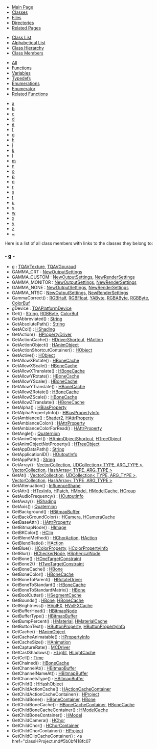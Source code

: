 <div class="tabs">

- [Main Page](index.md)
- <span id="current">[Classes](annotated.md)</span>
- [Files](files.md)
- [Directories](dirs.md)
- [Related Pages](pages.md)

</div>

<div class="tabs">

- [Class List](annotated.md)
- [Alphabetical List](classes.md)
- [Class Hierarchy](hierarchy.md)
- <span id="current">[Class Members](functions.md)</span>

</div>

<div class="tabs">

- <span id="current">[All](functions.md)</span>
- [Functions](functions_func.md)
- [Variables](functions_vars.md)
- [Typedefs](functions_type.md)
- [Enumerations](functions_enum.md)
- [Enumerator](functions_eval.md)
- [Related Functions](functions_rela.md)

</div>

<div class="tabs">

- [a](functions.md#index_a)
- [b](functions_0x62.md#index_b)
- [c](functions_0x63.md#index_c)
- [d](functions_0x64.md#index_d)
- [e](functions_0x65.md#index_e)
- [f](functions_0x66.md#index_f)
- <span id="current">[g](functions_0x67.md#index_g)</span>
- [h](functions_0x68.md#index_h)
- [i](functions_0x69.md#index_i)
- [k](functions_0x6b.md#index_k)
- [l](functions_0x6c.md#index_l)
- [m](functions_0x6d.md#index_m)
- [n](functions_0x6e.md#index_n)
- [o](functions_0x6f.md#index_o)
- [p](functions_0x70.md#index_p)
- [q](functions_0x71.md#index_q)
- [r](functions_0x72.md#index_r)
- [s](functions_0x73.md#index_s)
- [t](functions_0x74.md#index_t)
- [u](functions_0x75.md#index_u)
- [v](functions_0x76.md#index_v)
- [w](functions_0x77.md#index_w)
- [x](functions_0x78.md#index_x)
- [y](functions_0x79.md#index_y)
- [z](functions_0x7a.md#index_z)
- [~](functions_0x7e.md#index_~)

</div>

Here is a list of all class members with links to the classes they belong to:

### <span id="index_g" class="anchor">- g -</span>

- g : <a href="structTQAVTexture.md#b2f5ff47436671b6e533d8dc3614845d" class="el">TQAVTexture</a>, <a href="structTQAVGouraud.md#b2f5ff47436671b6e533d8dc3614845d" class="el">TQAVGouraud</a>
- GAMMA_CRT : <a href="classNewOutputSettings.md#4f00241ecd5092c2fc11b08da27303be6c132f6106d138602d172453fab5ea79" class="el">NewOutputSettings</a>
- GAMMA_CUSTOM : <a href="classNewOutputSettings.md#4f00241ecd5092c2fc11b08da27303be1efa0d931e29c0486013f47166169998" class="el">NewOutputSettings</a>, <a href="classNewRenderSettings.md#bdf416144f79b0adea50b8078e2b2c7f1efa0d931e29c0486013f47166169998" class="el">NewRenderSettings</a>
- GAMMA_MONITOR : <a href="classNewOutputSettings.md#4f00241ecd5092c2fc11b08da27303be0d19b9dfc20b6d2fd69ad182ac0a0622" class="el">NewOutputSettings</a>, <a href="classNewRenderSettings.md#bdf416144f79b0adea50b8078e2b2c7f0d19b9dfc20b6d2fd69ad182ac0a0622" class="el">NewRenderSettings</a>
- GAMMA_NONE : <a href="classNewOutputSettings.md#4f00241ecd5092c2fc11b08da27303bee5c51e31b141e3dbf241b3283b7ff7e4" class="el">NewOutputSettings</a>, <a href="classNewRenderSettings.md#bdf416144f79b0adea50b8078e2b2c7fe5c51e31b141e3dbf241b3283b7ff7e4" class="el">NewRenderSettings</a>
- GAMMA_NTSC : <a href="classNewOutputSettings.md#4f00241ecd5092c2fc11b08da27303be5b3a431f4a4ddbeb31d3572695f03a63" class="el">NewOutputSettings</a>, <a href="classNewRenderSettings.md#bdf416144f79b0adea50b8078e2b2c7f5b3a431f4a4ddbeb31d3572695f03a63" class="el">NewRenderSettings</a>
- GammaCorrect() : <a href="classRGBHalf.md#a021873f9867b21b3e6ea9b95e32cba8" class="el">RGBHalf</a>, <a href="classRGBFloat.md#8b767d395f89b1f7dc5b2cfb486f4f11" class="el">RGBFloat</a>, <a href="classYAByte.md#a021873f9867b21b3e6ea9b95e32cba8" class="el">YAByte</a>, <a href="classRGBAByte.md#a021873f9867b21b3e6ea9b95e32cba8" class="el">RGBAByte</a>, <a href="classRGBByte.md#a021873f9867b21b3e6ea9b95e32cba8" class="el">RGBByte</a>, <a href="classColorBuf.md#a021873f9867b21b3e6ea9b95e32cba8" class="el">ColorBuf</a>
- gDevice : <a href="unionTQAPlatformDevice.md#8795fad81f5b63937739ea3e40eff5d6" class="el">TQAPlatformDevice</a>
- Get() : <a href="classString.md#bd37cbaf06b0ce675453ece1c22dcb85" class="el">String</a>, <a href="classRGBByte.md#bd37cbaf06b0ce675453ece1c22dcb85" class="el">RGBByte</a>, <a href="classColorBuf.md#bd37cbaf06b0ce675453ece1c22dcb85" class="el">ColorBuf</a>
- GetAbbreviated() : <a href="classString.md#4e7d00aeb69dde7c660c3076c958b071" class="el">String</a>
- GetAbsolutePath() : <a href="classString.md#d8d607ec7d6969211f7bc7b81abdf853" class="el">String</a>
- GetACol() : <a href="classHShading.md#47915cbb257fa63ed203c352f1763ca1" class="el">HShading</a>
- GetAction() : <a href="classHPropertyDriver.md#56dd0811694e27ed2495e6e948cd4882" class="el">HPropertyDriver</a>
- GetActionCache() : <a href="classHDriverShortcut.md#963b4bcb366cc6fae560c1caa7e7a038" class="el">HDriverShortcut</a>, <a href="classHAction.md#963b4bcb366cc6fae560c1caa7e7a038" class="el">HAction</a>
- GetActionObject() : <a href="classHAnimObject.md#7f4814e03bdbe2508c6ed4160fb55d7d" class="el">HAnimObject</a>
- GetActionShortcutContainer() : <a href="classHObject.md#6e3ed8ca902fe81cbadaf2f39054a244" class="el">HObject</a>
- GetActive() : <a href="classHObject.md#35f3dc77ccac3f834ebd4e0a0a634782" class="el">HObject</a>
- GetAllowXRotate() : <a href="classHBoneCache.md#0d4e118a27febf18c7292f5ba61b43d3" class="el">HBoneCache</a>
- GetAllowXScale() : <a href="classHBoneCache.md#36e6eddf1284af76b67a5f81f57e6a6b" class="el">HBoneCache</a>
- GetAllowXTranslate() : <a href="classHBoneCache.md#939bcec2905d4c14204c0db43a6aaf6f" class="el">HBoneCache</a>
- GetAllowYRotate() : <a href="classHBoneCache.md#739a5e167f5510165e7f2e9050e88041" class="el">HBoneCache</a>
- GetAllowYScale() : <a href="classHBoneCache.md#d4764835c664336693200f6bfeb1b9e4" class="el">HBoneCache</a>
- GetAllowYTranslate() : <a href="classHBoneCache.md#daf3a6e642de7a461550fbbf7242c94d" class="el">HBoneCache</a>
- GetAllowZRotate() : <a href="classHBoneCache.md#ff91af58db38458b37665645f647bf39" class="el">HBoneCache</a>
- GetAllowZScale() : <a href="classHBoneCache.md#4c7a58f30a62da3efd1af566b7f39f74" class="el">HBoneCache</a>
- GetAllowZTranslate() : <a href="classHBoneCache.md#223f91a0b1de17e13a95a5f7645fc8bb" class="el">HBoneCache</a>
- GetAlpha() : <a href="classHBiasProperty.md#1cebcc853c64378c396fde5f987094ce" class="el">HBiasProperty</a>
- GetAlphaPropertyInfo() : <a href="classHBiasPropertyInfo.md#e7a676e8f7202aa13d12531a2333f6cd" class="el">HBiasPropertyInfo</a>
- GetAmbiance() : <a href="classShader2.md#fed93b92a83b95cbfe0a59d49d34ca2f" class="el">Shader2</a>, <a href="classHAttrProperty.md#40f5f3314129372a0022c8660594272e" class="el">HAttrProperty</a>
- GetAmbianceColor() : <a href="classHAttrProperty.md#c9e3575adcdf845ef7dcba702c2cfe52" class="el">HAttrProperty</a>
- GetAmbianceColorForRead() : <a href="classHAttrProperty.md#cfb7d00aaeee1095dd446a7b6acf04d1" class="el">HAttrProperty</a>
- GetAngle() : <a href="classQuaternion.md#02c0ed9626e35facfab79829fbb65b91" class="el">Quaternion</a>
- GetAnimObject() : <a href="classHAnimObjectShortcut.md#3d44b30ac7fcf929e97c61fa6970c5f1" class="el">HAnimObjectShortcut</a>, <a href="classHTreeObject.md#3d44b30ac7fcf929e97c61fa6970c5f1" class="el">HTreeObject</a>
- GetAnimObjectNotProperty() : <a href="classHTreeObject.md#5433fa82f429c17bcc63866680b58754" class="el">HTreeObject</a>
- GetAppDataPath() : <a href="classString.md#f9a741067927767e31ac65ec08d21f4e" class="el">String</a>
- GetApplicationID() : <a href="classHOutputInfo.md#e8d894e1ebd00b9dc1e3a8833330c215" class="el">HOutputInfo</a>
- GetAppPath() : <a href="classString.md#2948b949c1e845d0953e493d2628e53e" class="el">String</a>
- GetArray() : <a href="classVectorCollection.md#95a7201fab22e53b513f89e23fbca949" class="el">VectorCollection</a>, <a href="classUDCollection.md#95a7201fab22e53b513f89e23fbca949" class="el">UDCollection&lt; TYPE, ARG_TYPE &gt;</a>, <a href="classVectorCollection.md#95a7201fab22e53b513f89e23fbca949" class="el">VectorCollection</a>, <a href="classHashArray.md#95a7201fab22e53b513f89e23fbca949" class="el">HashArray&lt; TYPE, ARG_TYPE &gt;</a>
- GetAt() : <a href="classVectorCollection.md#ddc54dfc91e8489e924df466a56ffe1e" class="el">VectorCollection</a>, <a href="classUDCollection.md#ddc54dfc91e8489e924df466a56ffe1e" class="el">UDCollection&lt; TYPE, ARG_TYPE &gt;</a>, <a href="classVectorCollection.md#ddc54dfc91e8489e924df466a56ffe1e" class="el">VectorCollection</a>, <a href="classHashArray.md#ddc54dfc91e8489e924df466a56ffe1e" class="el">HashArray&lt; TYPE, ARG_TYPE &gt;</a>
- GetAttenuation() : <a href="classInfluenceShape.md#295b20d009018e2440e3b3ab2d053928" class="el">InfluenceShape</a>
- GetAttr() : <a href="classHTexInfo.md#b092f4dc2c9bdb7c92b4d4b1c90e2c37" class="el">HTexInfo</a>, <a href="classHPatch.md#b092f4dc2c9bdb7c92b4d4b1c90e2c37" class="el">HPatch</a>, <a href="classHModel.md#b092f4dc2c9bdb7c92b4d4b1c90e2c37" class="el">HModel</a>, <a href="classHModelCache.md#b092f4dc2c9bdb7c92b4d4b1c90e2c37" class="el">HModelCache</a>, <a href="classHGroup.md#b092f4dc2c9bdb7c92b4d4b1c90e2c37" class="el">HGroup</a>
- GetAudioFrequency() : <a href="classHOutputInfo.md#4dfdfb4bf5e11135ec1a99824b4408d1" class="el">HOutputInfo</a>
- GetAway() : <a href="classHShading.md#8f9d7f40c8c05087283cc0b5578799f4" class="el">HShading</a>
- GetAxis() : <a href="classQuaternion.md#db5d9e28ee32f8a47fc1a1eb9017d642" class="el">Quaternion</a>
- GetBackground() : <a href="classHBitmapBuffer.md#b804427fc19146300af4c084ca1232ea" class="el">HBitmapBuffer</a>
- GetBackGroundColor() : <a href="classHCamera.md#78189a4474ebe8c0454c3423e9e9a870" class="el">HCamera</a>, <a href="classHCameraCache.md#78189a4474ebe8c0454c3423e9e9a870" class="el">HCameraCache</a>
- GetBaseAttr() : <a href="classHAttrProperty.md#c2e8a538b3abe003556a77b26019bada" class="el">HAttrProperty</a>
- GetBitmapNode() : <a href="classHImage.md#24e86d926d0ba6e447d44b93f52821b4" class="el">HImage</a>
- GetBKColor() : <a href="classHClip.md#f7ab7b34a9eadc8032c87ab36ad4c80a" class="el">HClip</a>
- GetBlendMethod() : <a href="classHChorAction.md#48128862bf7736d5fd08cedc1772629d" class="el">HChorAction</a>, <a href="classHAction.md#48128862bf7736d5fd08cedc1772629d" class="el">HAction</a>
- GetBlendRatio() : <a href="classHAction.md#e3d10f3849b2ca66561dc05573ce62f3" class="el">HAction</a>
- GetBlue() : <a href="classHColorProperty.md#06c99b2141cb0db93b393092bb7d96ec" class="el">HColorProperty</a>, <a href="classHColorPropertyInfo.md#06c99b2141cb0db93b393092bb7d96ec" class="el">HColorPropertyInfo</a>
- GetBlur() : <a href="classHCheckerNode.md#2a0c15e5819dfe53211585d71b1ff28f" class="el">HCheckerNode</a>, <a href="classHSphericalNode.md#2a0c15e5819dfe53211585d71b1ff28f" class="el">HSphericalNode</a>
- GetBone() : <a href="classHOneTargetConstraint.md#e97533c074712fd09a9a41a6f56fa72d" class="el">HOneTargetConstraint</a>
- GetBone2() : <a href="classHTwoTargetConstraint.md#46aa418c8da8e8c7ead45f98b9c83286" class="el">HTwoTargetConstraint</a>
- GetBoneCache() : <a href="classHBone.md#1e1c96f1524975a0c663a1c311e4aa81" class="el">HBone</a>
- GetBoneColor() : <a href="classHBoneCache.md#f874f6f9a097bd96887f22d26d64ad3e" class="el">HBoneCache</a>
- GetBoneToParent() : <a href="classHRotateDriver.md#6047863b29b2a19bb9baf95571988669" class="el">HRotateDriver</a>
- GetBoneToStandard() : <a href="classHBoneCache.md#a573ef0d3c4edccc3e1b01a594da82b0" class="el">HBoneCache</a>
- GetBoneToStandardMatrix() : <a href="classHBone.md#912d53db45ea4b82c0ea8dbc69c851aa" class="el">HBone</a>
- GetBoolCutter() : <a href="classHSegmentCache.md#c5ab1a675bc8ff99dc2854bb711c653d" class="el">HSegmentCache</a>
- GetBounds() : <a href="classHBone.md#290ff228cbcee1825af7d3d7440d7fa5" class="el">HBone</a>, <a href="classHBoneCache.md#290ff228cbcee1825af7d3d7440d7fa5" class="el">HBoneCache</a>
- GetBrightness() : <a href="classHVolFX.md#80b5ad334425697424d8c9869097ebd0" class="el">HVolFX</a>, <a href="classHVolFXCache.md#80b5ad334425697424d8c9869097ebd0" class="el">HVolFXCache</a>
- GetBufferHead() : <a href="classHBitmapNode.md#3cc76c8aec87ae4638e22cb40c83c6e8" class="el">HBitmapNode</a>
- GetBufferType() : <a href="classHBitmapBuffer.md#a1b2b8fc06e04650516eaf5289ecf860" class="el">HBitmapBuffer</a>
- GetBumpPercent() : <a href="classHMaterial.md#999797ca1e0c248e81783ede956341c1" class="el">HMaterial</a>, <a href="classHMaterialCache.md#999797ca1e0c248e81783ede956341c1" class="el">HMaterialCache</a>
- GetButtonText() : <a href="classHButtonProperty.md#02f26561cfbe36407206db1654367788" class="el">HButtonProperty</a>, <a href="classHButtonPropertyInfo.md#02f26561cfbe36407206db1654367788" class="el">HButtonPropertyInfo</a>
- GetCache() : <a href="classHAnimObject.md#7c3338fc6e08706ddad054b1525ab709" class="el">HAnimObject</a>
- GetCacheAnimatable() : <a href="classHPropertyInfo.md#e868fc50a92d0c85b9175dd1bef3a97f" class="el">HPropertyInfo</a>
- GetCacheSize() : <a href="classHAnimation.md#9f8c45ecbcb68cac2bb35465788db627" class="el">HAnimation</a>
- GetCaptureRate() : <a href="classMCDriver.md#1be9590ff66bfead7e8ae80b1466208c" class="el">MCDriver</a>
- GetCastShadows() : <a href="classHLight.md#39772af3de1b053ab64e068db75410c6" class="el">HLight</a>, <a href="classHLightCache.md#39772af3de1b053ab64e068db75410c6" class="el">HLightCache</a>
- GetCell() : <a href="classTime.md#ecd76390872bc74ce3e967f680da7d50" class="el">Time</a>
- GetChained() : <a href="classHBoneCache.md#c657778ef0580dc8d6f47320853cbd45" class="el">HBoneCache</a>
- GetChannelAt() : <a href="classHBitmapBuffer.md#96e0486821b8a819072c1943f9f87a64" class="el">HBitmapBuffer</a>
- GetChannelNameAt() : <a href="classHBitmapBuffer.md#9e31c7df549d3c6b21495b286c5992dd" class="el">HBitmapBuffer</a>
- GetChannelsType() : <a href="classHBitmapBuffer.md#26551028538b3f4aa5388f79eabca331" class="el">HBitmapBuffer</a>
- GetChild() : <a href="classHHashObject.md#3da8b1d86f721bfb3262ab8f42d0b7e9" class="el">HHashObject</a>
- GetChildActionCache() : <a href="classHActionCacheContainer.md#f2aa22c653c40a2be71032119328bae1" class="el">HActionCacheContainer</a>
- GetChildActionCacheContainer() : <a href="classHProject.md#4527f510a2c2745187ed70404d5a61af" class="el">HProject</a>
- GetChildBone() : <a href="classHBoneContainer.md#31d13bcf0bf7437fff05f7bda665ac61" class="el">HBoneContainer</a>, <a href="classHBone.md#31d13bcf0bf7437fff05f7bda665ac61" class="el">HBone</a>
- GetChildBoneCache() : <a href="classHBoneCacheContainer.md#fc081323b0e35d76b80274b170cd8867" class="el">HBoneCacheContainer</a>, <a href="classHBoneCache.md#fc081323b0e35d76b80274b170cd8867" class="el">HBoneCache</a>
- GetChildBoneCacheContainer() : <a href="classHModelCache.md#c8469212b010d0cff6c7b68988867b3e" class="el">HModelCache</a>
- GetChildBoneContainer() : <a href="classHModel.md#0f90e32af285f3e27be97e10e99b4324" class="el">HModel</a>
- GetChildCamera() : <a href="classHChor.md#5fd0ec55fd881e149ddbe2e6d55017a1" class="el">HChor</a>
- GetChildChor() : <a href="classHChorContainer.md#7b0bfbc6635f1b502dc81acc78f191ad" class="el">HChorContainer</a>
- GetChildChorContainer() : <a href="classHProject.md#0b74b2b9ceb1851b4e619a5dc1cc8c1d" class="el">HProject</a>
- GetChildClipCacheContainer() : <a href="classHProject.md#5b0bf418fc07